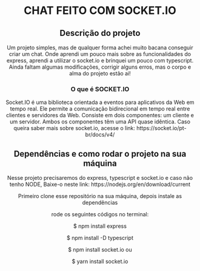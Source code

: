 <h1 align="center">CHAT FEITO COM SOCKET.IO</h1>

<h2 align="center">Descrição do projeto </h2>

<p align="center">Um projeto simples, mas de qualquer forma achei muito bacana conseguir criar um chat. Onde aprendi um pouco mais sobre as funcionalidades do express, aprendi a utilizar o socket.io e brinquei um pouco com typescript. Ainda faltam algumas modificações, corrigir alguns erros, mas o corpo e alma do projeto estão ai!</p>

<h3 align="center">O que é SOCKET.IO</h3>

<p align="center">Socket.IO é uma biblioteca orientada a eventos para aplicativos da Web em tempo real. Ele permite a comunicação bidirecional em tempo real entre clientes e servidores da Web. Consiste em dois componentes: um cliente e um servidor. Ambos os componentes têm uma API quase idêntica. Caso queira saber mais sobre socket.io, acesse o link: https://socket.io/pt-br/docs/v4/</p>

<h2 align="center">Dependências e como rodar o projeto na sua máquina</h2>

<p align="center">Nesse projeto precisaremos do express, typescript e socket.io e caso não tenho NODE, Baixe-o neste link: https://nodejs.org/en/download/current</p>

<p align="center">Primeiro clone esse repositório na sua máquina, depois instale as dependências</p>
<p align="center">rode os seguintes códigos no terminal: </p>
<p align="center">$ npm install express</p>
<p align="center">$ npm install -D typescript</p>
<p align="center">$ npm install socket.io ou</p>
<p align="center">$ yarn install socket.io</p>

<p align="center"></p>
